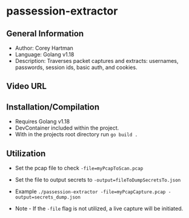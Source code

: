 # passession-extractor

## General Information
- Author: Corey Hartman
- Language: Golang v1.18
- Description: Traverses packet captures and extracts: usernames, passwords, session ids, basic auth, and cookies.

## Video URL

## Installation/Compilation
- Requires Golang v1.18
- DevContainer included within the project.
- With in the projects root directory run ```go build .```

## Utilization
- Set the pcap file to check ```-file=myPcapToScan.pcap``` 

- Set the file to output secrets to ```-output=fileToDumpSecretsTo.json```

- Example ```./passession-extractor -file=myPcapCapture.pcap -output=secrets_dump.json```

- Note - If the ```-file``` flag is not utilized, a live capture will be initiated.

